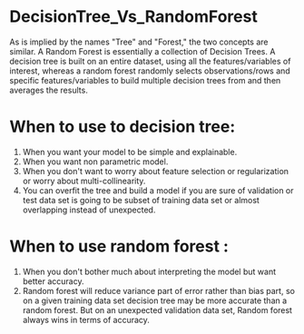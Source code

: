 # DecisionTree_Vs_RandomForest
As is implied by the names "Tree" and "Forest," the two concepts are similar. A Random Forest is essentially a collection of Decision Trees. A decision tree is built on an entire dataset, using all the features/variables of interest, whereas a random forest randomly selects observations/rows and specific features/variables to build multiple decision trees from and then averages the results.

# When to use to decision tree:

1) When you want your model to be simple and explainable.
2) When you want non parametric model.
3) When you don't want to worry about feature selection or regularization or worry about multi-collinearity.
4) You can overfit the tree and build a model if you are sure of validation or test data set is going to be subset of training data set or    almost overlapping instead of unexpected.

# When to use random forest :  

1) When you don't bother much about interpreting the model but want better accuracy.
2) Random forest will reduce variance part of error rather than bias part, so on a given training data set decision tree may be more          accurate than a random forest. But on an unexpected validation data set, Random forest always wins in terms of accuracy.
